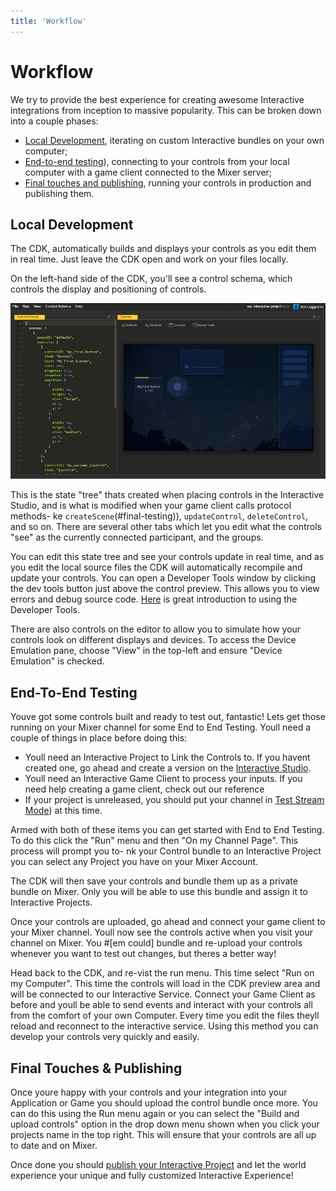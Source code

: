 ```yaml
---
title: 'Workflow'
---
```


# Workflow
We try to provide the best experience for creating awesome Interactive integrations from inception to massive popularity. This can be broken down into a couple phases:

- [Local Development](#local-development), iterating on custom Interactive bundles on your own computer;
- [End-to-end testing](#end-to-end-testing)), connecting to your controls from your local computer with a game client connected to the Mixer server;
- [Final touches and publishing](#final-touches-publishing), running your controls in production and publishing them.

## Local Development

The CDK, automatically builds and displays your controls as you edit them in real time. Just leave the CDK open and work on your files locally.

On the left-hand side of the CDK, you'll see a control schema, which controls the display and positioning of controls.

![](./cdkOverview.png?classes=caption "Overview of CDK showing various sections")

This is the state "tree" thats created when placing controls in the Interactive Studio, and is what is modified when your game client calls protocol methods- ke `createScene`(#final-testing)), `updateControl`, `deleteControl`, and so on. There are several other tabs which let you edit what the controls "see" as the currently connected participant, and the groups.

You can edit this state tree and see your controls update in real time, and as you edit the local source files the CDK will automatically recompile and update your controls. You can open a Developer Tools window by clicking the dev tools button just above the control preview. This allows you to view errors and debug source code. [Here](https://developer.chrome.com/devtools) is great introduction to using the Developer Tools.

There are also controls on the editor to allow you to simulate how your controls look on different displays and devices. To access the Device Emulation pane, choose "View" in the top-left and ensure "Device Emulation" is checked.

## End-To-End Testing

Youve got some controls built and ready to test out, fantastic! Lets get those running on your Mixer channel for some End to End Testing. Youll need a couple of things in place before doing this:


- Youll need an Interactive Project to Link the Controls to. If you havent created one, go ahead and create a version on the [Interactive Studio](https://mixer.com/i/studio).
- Youll need an Interactive Game Client to process your inputs. If you need help creating a game client, check out our reference
- If your project is unreleased, you should put your channel in [Test Stream Mode](/guides/test-streams/introduction)) at this time.

Armed with both of these items you can get started with End to End Testing. To do this click the "Run" menu and then "On my Channel Page". This process will prompt you to- nk your Control bundle to an Interactive Project you can select any Project you have on your Mixer Account.

The CDK will then save your controls and bundle them up as a private bundle on Mixer. Only you will be able to use this bundle and assign it to Interactive Projects.

Once your controls are uploaded, go ahead and connect your game client to your Mixer channel. Youll now see the controls active when you visit your channel on Mixer. You #[em could] bundle and re-upload your controls whenever you want to test out changes, but theres a better way!

Head back to the CDK, and re-vist the run menu. This time select "Run on my Computer". This time the controls will load in the CDK preview area and will be connected to our Interactive Service. Connect your Game Client as before and youll be able to send events and interact with your controls all from the comfort of your own Computer. Every time you edit the files theyll reload and reconnect to the interactive service. Using this method you can develop your controls very quickly and easily.

## Final Touches &amp; Publishing

Once youre happy with your controls and your integration into your Application or Game you should upload the control bundle once more. You can do this using the Run menu again or you can select the "Build and upload controls" option in the drop down menu shown when you click your projects name in the top right. This will ensure that your controls are all up to date and on Mixer.

Once done you should [publish your Interactive Project](/guides/mixplay/introduction#publish) and let the world experience your unique and fully customized Interactive Experience!
